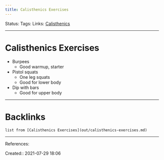 ```yaml
---
title: Calisthenics Exercises
---
```

Status: 
Tags: 
Links: [Calisthenics](out/calisthenics.md)
___
# Calisthenics Exercises
- Burpees
	- Good warmup, starter
- Pistol squats
	- One leg squats
	- Good for lower body
- Dip with bars
	- Good for upper body
___
# Backlinks
```dataview
list from [Calisthenics Exercises](out/calisthenics-exercises.md)
```
___
References:

Created:: 2021-07-29 18:06
